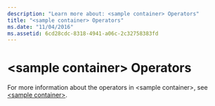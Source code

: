 ```yaml
---
description: "Learn more about: <sample container> Operators"
title: "<sample container> Operators"
ms.date: "11/04/2016"
ms.assetid: 6cd28cdc-8318-4941-a06c-2c32758383fd
---
```

# &lt;sample container&gt; Operators

For more information about the operators in \<sample container>, see [\<sample container>](../standard-library/sample-container.md).
